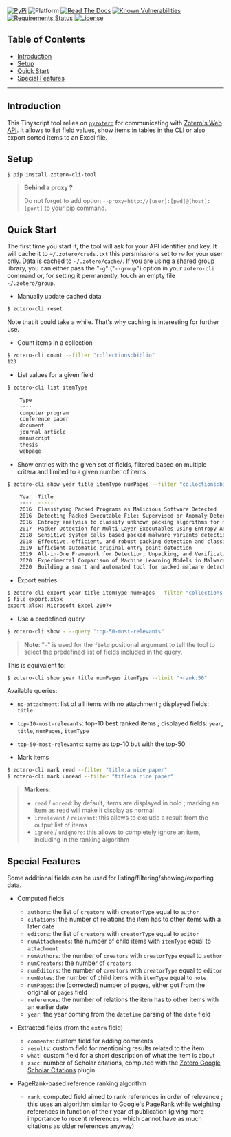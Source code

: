 [![PyPi](https://img.shields.io/pypi/v/zotero-cli-tool.svg)](https://pypi.python.org/pypi/zotero-cli-tool/)
![Platform](https://img.shields.io/badge/platform-linux-yellow.svg)
[![Read The Docs](https://readthedocs.org/projects/zotero-cli/badge/?version=latest)](http://zotero-cli.readthedocs.io/en/latest/?badge=latest)
[![Known Vulnerabilities](https://snyk.io/test/github/dhondta/zotero-cli/badge.svg?targetFile=requirements.txt)](https://snyk.io/test/github/dhondta/zotero-cli?targetFile=requirements.txt)
[![Requirements Status](https://requires.io/github/dhondta/zotero-cli/requirements.svg?branch=main)](https://requires.io/github/dhondta/zotero-cli/requirements/?branch=main)
[![License](https://img.shields.io/pypi/l/zotero-cli-tool.svg)](https://pypi.python.org/pypi/zotero-cli-tool/)

## Table of Contents

- [Introduction](#introduction)
- [Setup](#setup)
- [Quick Start](#quick-start)
- [Special Features](#special-features)

-----

## Introduction

This Tinyscript tool relies on [`pyzotero`](https://github.com/urschrei/pyzotero) for communicating with [Zotero's Web API](https://www.zotero.org/support/dev/web_api/v3/start). It allows to list field values, show items in tables in the CLI or also export sorted items to an Excel file.


## Setup

```session
$ pip install zotero-cli-tool
```

> **Behind a proxy ?**
> 
> Do not forget to add option `--proxy=http://[user]:[pwd]@[host]:[port]` to your pip command.


## Quick Start

The first time you start it, the tool will ask for your API identifier and key. It will cache it to `~/.zotero/creds.txt` this persmissions set to `rw` for your user only. Data is cached to `~/.zotero/cache/`. If you are using a shared group library, you can either pass the "`-g`" ("`--group`") option in your `zotero-cli` command or, for setting it permanently, touch an empty file `~/.zotero/group`.

- Manually update cached data

```sh
$ zotero-cli reset
```

Note that it could take a while. That's why caching is interesting for further use.

- Count items in a collection

```sh
$ zotero-cli count --filter "collections:biblio"
123
```

- List values for a given field

```sh
$ zotero-cli list itemType

    Type             
    ----             
    computer program 
    conference paper 
    document         
    journal article  
    manuscript       
    thesis           
    webpage          

```

- Show entries with the given set of fields, filtered based on multiple critera and limited to a given number of items

```sh
$ zotero-cli show year title itemType numPages --filter "collections:biblio" --filter "title:detect" --limit ">date:10"

    Year  Title                                                                                                                             Type              #Pages 
    ----  -----                                                                                                                             ----              ------ 
    2016  Classifying Packed Programs as Malicious Software Detected                                                                        conference paper  3      
    2016  Detecting Packed Executable File: Supervised or Anomaly Detection Method?                                                         conference paper  5      
    2016  Entropy analysis to classify unknown packing algorithms for malware detection                                                     conference paper  21     
    2017  Packer Detection for Multi-Layer Executables Using Entropy Analysis                                                               journal article   18     
    2018  Sensitive system calls based packed malware variants detection using principal component initialized MultiLayers neural networks  journal article   13     
    2018  Effective, efficient, and robust packing detection and classification                                                             journal article   15     
    2019  Efficient automatic original entry point detection                                                                                journal article   14     
    2019  All-in-One Framework for Detection, Unpacking, and Verification for Malware Analysis                                              journal article   16     
    2020  Experimental Comparison of Machine Learning Models in Malware Packing Detection                                                   conference paper  3      
    2020  Building a smart and automated tool for packed malware detections using machine learning                                          thesis            99     

```

- Export entries

```sh
$ zotero-cli export year title itemType numPages --filter "collections:biblio" --filter "title:detect" --limit ">date:10"
$ file export.xlsx 
export.xlsx: Microsoft Excel 2007+

```

- Use a predefined query

```sh
$ zotero-cli show - --query "top-50-most-relevants"
```

> **Note**: "`-`" is used for the `field` positional argument to tell the tool to select the predefined list of fields included in the query.

This is equivalent to:

```sh
$ zotero-cli show year title numPages itemType --limit ">rank:50"
```

Available queries:
- `no-attachment`: list of all items with no attachment ; displayed fields: `title`
- `top-10-most-relevants`: top-10 best ranked items ; displayed fields: `year`, `title`, `numPages`, `itemType`
- `top-50-most-relevants`: same as top-10 but with the top-50

- Mark items

```sh
$ zotero-cli mark read --filter "title:a nice paper"
$ zotero-cli mark unread --filter "title:a nice paper"
```

> **Markers**:
> 
> - `read` / `unread`: by default, items are displayed in bold ; marking an item as read will make it display as normal
> - `irrelevant` / `relevant`: this allows to exclude a result from the output list of items
> - `ignore` / `unignore`: this allows to completely ignore an item, including in the ranking algorithm


## Special Features

Some additional fields can be used for listing/filtering/showing/exporting data.

- Computed fields

  - `authors`: the list of `creators` with `creatorType` equal to `author`
  - `citations`: the number of relations the item has to other items with a later date
  - `editors`: the list of `creators` with `creatorType` equal to `editor`
  - `numAttachments`: the number of child items with `itemType` equal to `attachment`
  - `numAuthors`: the number of `creators` with `creatorType` equal to `author`
  - `numCreators`: the number of `creators`
  - `numEditors`: the number of `creators` with `creatorType` equal to `editor`
  - `numNotes`: the number of child items with `itemType` equal to `note`
  - `numPages`: the (corrected) number of pages, either got from the original or `pages` field
  - `references`: the number of relations the item has to other items with an earlier date
  - `year`: the year coming from the `datetime` parsing of the `date` field

- Extracted fields (from the `extra` field)

  - `comments`: custom field for adding comments
  - `results`: custom field for mentioning results related to the item
  - `what`: custom field for a short description of what the item is about
  - `zscc`: number of Scholar citations, computed with the [Zotero Google Scholar Citations](https://github.com/beloglazov/zotero-scholar-citations) plugin

- PageRank-based reference ranking algorithm

  - `rank`: computed field aimed to rank references in order of relevance ; this uses an algorithm similar to Google's PageRank while weighting references in function of their year of publication (giving more importance to recent references, which cannot have as much citations as older references anyway)

